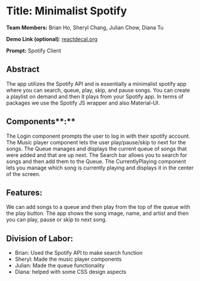 # Title: Minimalist Spotify

**Team Members:** Brian Ho, Sheryl Chang, Julian Chow, Diana Tu

**Demo Link (optional)**: [reactdecal.org](http://reactdecal.org) 

**Prompt:** Spotify Client

## **Abstract**
The app utilizes the Spotify API and is essentially a minimalist spotify app where you can search, queue, play, skip, and pause songs. You can create a playlist on demand and then it plays from your Spotify app. In terms of packages we use the Spotify JS wrapper and also Material-UI.

## Components**:**

The Login component prompts the user to log in with their spotify account. The Music player component lets the user play/pause/skip to next for the songs. The Queue manages and displays the current queue of songs that were added and that are up next. The Search bar allows you to search for songs and then add them to the Queue. The CurrentlyPlaying component lets you manage which song is currently playing and displays it in the center of the screen.

## **Features:**

We can add songs to a queue and then play from the top of the queue with the play button. The app shows the song image, name, and artist and then you can play, pause or skip to next song.

## **Division of Labor:**

- Brian: Used the Spotify API to make search function
- Sheryl: Made the music player components
- Julian: Made the queue functionality 
- Diana: helped with some CSS design aspects
